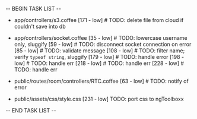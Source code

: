 -- BEGIN TASK LIST --

* app/controllers/s3.coffee
[171 - low] # TODO: delete file from cloud if couldn't save into db


* app/controllers/socket.coffee
[35 - low] # TODO: lowercase username only, sluggify
[59 - low] # TODO: disconnect socket connection on error
[85 - low] # TODO: validate message
[108 - low] # TODO: filter name; verify `typeof string`, sluggify
[179 - low] # TODO: handle error
[198 - low] # TODO: handle err
[218 - low] # TODO: handle err
[228 - low] # TODO: handle err


* public/routes/room/controllers/RTC.coffee
[63 - low] # TODO: notify of error


* public/assets/css/style.css
[231 - low] TODO: port css to ngToolboxx


-- END TASK LIST --

